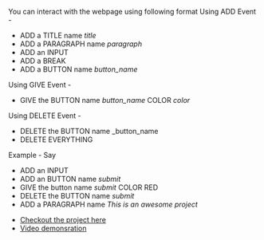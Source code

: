You can interact with the webpage using following format
Using ADD Event - 
- ADD a TITLE name _title_
- ADD a PARAGRAPH name _paragraph_
- ADD an INPUT
- ADD a BREAK
- ADD a BUTTON name _button_name_

Using GIVE Event - 
- GIVE the BUTTON name _button_name_ COLOR _color_

Using DELETE Event - 
- DELETE the BUTTON name _button_name
- DELETE EVERYTHING

Example -
Say 
- ADD an INPUT 
- ADD an BUTTON name _submit_
- GIVE the button name _submit_ COLOR RED
- DELETE the BUTTON name _submit_
- ADD a PARAGRAPH name _This is an awesome project_



<ul>
  <li>
    <a href="https://website-generator-using-voice.herokuapp.com/">Checkout the project here</a>
  </li>
  <li>
   <a href="https://www.linkedin.com/posts/amnvrma_can-you-make-a-website-just-by-using-your-activity-6898254400083886080-4mrN">Video demonsration</a>
  </li>





<!-- # checkout the project here :- https://website-generator-using-voice.herokuapp.com/
# demonstration video link :- https://www.linkedin.com/posts/amnvrma_can-you-make-a-website-just-by-using-your-activity-6898254400083886080-4mrN -->
